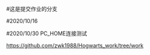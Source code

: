 #这是提交作业的分支

#2020/10/16

#2020/10/30 PC_HOME连接测试


https://github.com/zwk1988/Hogwarts_work/tree/work